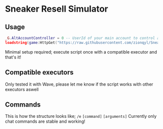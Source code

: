# Sneaker Resell Simulator

## Usage

```lua
_G.AltAccountController = 0 -- UserId of your main account to control alt accounts
loadstring(game:HttpGet("https://raw.githubusercontent.com/zionqyl/Sneaker/main/Latest.lua"))()
```
Minimal setup required; execute script once with a compatible executor and that's it!

## Compatible executors

Only tested it with Wave, please let me know if the script works with other executors aswell

## Commands

This is how the structure looks like; `/e` `[command]` `[arguments]`
Currently only chat commands are stable and working!
